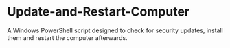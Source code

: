 # Update-and-Restart-Computer
A Windows PowerShell script designed to check for security updates, install them and restart the computer afterwards.
